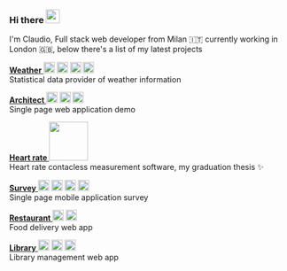 ### Hi there  <img src="https://media.giphy.com/media/hvRJCLFzcasrR4ia7z/giphy.gif" width="25px">

I'm Claudio, Full stack web developer from Milan 🇮🇹 currently working in London 🇬🇧,
below there's a list of my latest projects

<p align="left">
<a href="https://github.com/roma-claudio/Weather">
<strong>
Weather
</strong>
</a>
<!--<img src="https://devicon.dev/devicon.git/icons/css3/css3-original-wordmark.svg" alt="css3" width="20"/>-->
<img src="https://devicons.github.io/devicon/devicon.git/icons/html5/html5-original-wordmark.svg" alt="html5" width="20"/>
<img src="https://devicons.github.io/devicon/devicon.git/icons/javascript/javascript-original.svg" alt="javascript" width="20"/>
<img src="https://devicons.github.io/devicon/devicon.git/icons/react/react-original-wordmark.svg" alt="react" width="20"/>
<img src="https://devicons.github.io/devicon/devicon.git/icons/nodejs/nodejs-original-wordmark.svg" alt="nodejs" width="20"/>
<br>
Statistical data provider of weather information
</p>

<p align="left">
<a href="https://github.com/roma-claudio/Architect">
<strong>
Architect
</strong>
</a>
<!--<img src="https://devicon.dev/devicon.git/icons/css3/css3-original-wordmark.svg" alt="css3" width="20"/>-->
<img src="https://devicons.github.io/devicon/devicon.git/icons/html5/html5-original-wordmark.svg" alt="html5" width="20"/>
<img src="https://devicons.github.io/devicon/devicon.git/icons/javascript/javascript-original.svg" alt="javascript" width="20"/>
<img src="https://devicons.github.io/devicon/devicon.git/icons/react/react-original-wordmark.svg" alt="react" width="20"/>
<br>
Single page web application demo
</p>

<p align="left">
<a href="https://github.com/roma-claudio/Heart-rate">
<strong>
Heart rate
</strong>
<img src="https://www.mathworks.com/etc.clientlibs/mathworks/clientlibs/customer-ui/templates/common/resources/images/pic-header-mathworks-logo.svg" width="70" />
</a>
<br>
Heart rate contacless measurement software, my graduation thesis ✨
</p>

<p align="left">
<a href="https://github.com/roma-claudio/Survey">
<strong>
Survey
</strong>
</a>
<!--<img src="https://devicon.dev/devicon.git/icons/css3/css3-original-wordmark.svg" alt="css3" width="20"/>-->
<img src="https://devicons.github.io/devicon/devicon.git/icons/html5/html5-original-wordmark.svg" alt="html5" width="20"/>
<img src="https://devicons.github.io/devicon/devicon.git/icons/javascript/javascript-original.svg" alt="javascript" width="20"/>
<img src="https://devicons.github.io/devicon/devicon.git/icons/react/react-original-wordmark.svg" alt="react" width="20"/>
<img src="https://devicons.github.io/devicon/devicon.git/icons/mysql/mysql-original-wordmark.svg" width="20" />
<br>
Single page mobile application survey
</p>

<p align="left">
<a href="https://github.com/roma-claudio/Restaurant">
<strong>
Restaurant
</strong>
</a>
<!--<img src="https://devicon.dev/devicon.git/icons/css3/css3-original-wordmark.svg" alt="css3" width="20"/>-->
<img src="https://devicons.github.io/devicon/devicon.git/icons/html5/html5-original-wordmark.svg" alt="html5" width="20"/>
<img src="https://devicons.github.io/devicon/devicon.git/icons/javascript/javascript-original.svg" alt="javascript" width="20"/>
<br>
Food delivery web app
</p>

<p align="left">
<a href="https://github.com/roma-claudio/Library">
<strong>
Library
</strong>
</a>
<!--<img src="https://devicon.dev/devicon.git/icons/css3/css3-original-wordmark.svg" alt="css3" width="20"/>-->
<img src="https://devicons.github.io/devicon/devicon.git/icons/html5/html5-original-wordmark.svg" alt="html5" width="20"/>
<img src="https://devicons.github.io/devicon/devicon.git/icons/php/php-original.svg" alt="php" width="20"/>
<img src="https://devicons.github.io/devicon/devicon.git/icons/postgresql/postgresql-original-wordmark.svg" alt="postgresql" width="20"/>
<br>
Library management web app
</p>

<!--<a href="https://www.linkedin.com/in/claudio-roma-98168b163/">
  <img align="left" alt="Claudio's LinkedIn" width="22px" src="https://cdn.jsdelivr.net/npm/simple-icons@v3/icons/linkedin.svg" />
</a>-->
